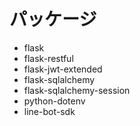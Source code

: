 # パッケージ
- flask
- flask-restful
- flask-jwt-extended
- flask-sqlalchemy
- flask-sqlalchemy-session
- python-dotenv
- line-bot-sdk